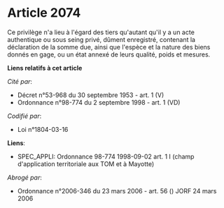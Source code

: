 # Article 2074

Ce privilège n'a lieu à l'égard des tiers qu'autant qu'il y a un acte authentique ou sous seing privé, dûment enregistré,
contenant la déclaration de la somme due, ainsi que l'espèce et la nature des biens donnés en gage, ou un état annexé de
leurs qualité, poids et mesures.

**Liens relatifs à cet article**

_Cité par_:

  - Décret n°53-968 du 30 septembre 1953 - art. 1 (V)
  - Ordonnance n°98-774 du 2 septembre 1998 - art. 1 (VD)

_Codifié par_:

  - Loi n°1804-03-16

**Liens**:

  - SPEC_APPLI: Ordonnance 98-774 1998-09-02 art. 1 I (champ d'application territoriale aux TOM et à Mayotte)

_Abrogé par_:

  - Ordonnance n°2006-346 du 23 mars 2006 - art. 56 () JORF 24 mars 2006
